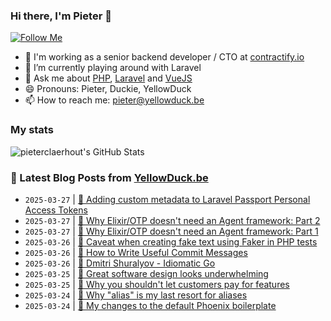 ### Hi there, I'm Pieter 👋  
[![Follow Me](https://img.shields.io/github/followers/pieterclaerhout?label=Follow&style=social)](https://github.com/pieterclaerhout)

- 🏢 I'm working as a senior backend developer / CTO at [contractify.io](https://contractify.io)
- 🌱 I’m currently playing around with Laravel
- 💬 Ask me about [PHP](https://php.net), [Laravel](http://laravel.com) and [VueJS](https://vuejs.org)
- 😄 Pronouns: Pieter, Duckie, YellowDuck
- 📫 How to reach me: pieter@yellowduck.be

### My stats

![pieterclaerhout's GitHub Stats](https://github-readme-stats.vercel.app/api?username=pieterclaerhout&show_icons=true&count_private=true&line_height=40)

### 📩 Latest Blog Posts from [YellowDuck.be](https://www.yellowduck.be/)
<!-- BLOG-POST-LIST:START -->
- `2025-03-27` | [🐥 Adding custom metadata to Laravel Passport Personal Access Tokens](https://www.yellowduck.be/posts/adding-custom-metadata-to-laravel-passport-personal-access-tokens)  
- `2025-03-27` | [🔗 Why Elixir/OTP doesn&#39;t need an Agent framework: Part 2](https://www.yellowduck.be/posts/why-elixir-otp-doesnt-need-an-agent-framework-part-2)  
- `2025-03-27` | [🔗 Why Elixir/OTP doesn&#39;t need an Agent framework: Part 1](https://www.yellowduck.be/posts/why-elixir-otp-doesnt-need-an-agent-framework-part-1)  
- `2025-03-26` | [🐥 Caveat when creating fake text using Faker in PHP tests](https://www.yellowduck.be/posts/caveat-when-creating-fake-text-using-faker-in-php-tests)  
- `2025-03-26` | [🔗 How to Write Useful Commit Messages](https://www.yellowduck.be/posts/how-to-write-useful-commit-messages)  
- `2025-03-26` | [🔗 Dmitri Shuralyov - Idiomatic Go](https://www.yellowduck.be/posts/dmitri-shuralyov-idiomatic-go)  
- `2025-03-25` | [🔗 Great software design looks underwhelming](https://www.yellowduck.be/posts/great-software-design-looks-underwhelming)  
- `2025-03-25` | [🔗 Why you shouldn&#39;t let customers pay for features](https://www.yellowduck.be/posts/why-you-shouldnt-let-customers-pay-for-features)  
- `2025-03-24` | [🔗 Why &quot;alias&quot; is my last resort for aliases](https://www.yellowduck.be/posts/why-alias-is-my-last-resort-for-aliases)  
- `2025-03-24` | [🔗 My changes to the default Phoenix boilerplate](https://www.yellowduck.be/posts/my-changes-to-the-default-phoenix-boilerplate)  

<!-- BLOG-POST-LIST:END -->
